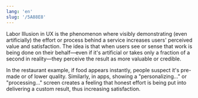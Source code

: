 ```yaml
---
lang: 'en'
slug: '/5A88E8'
---
```


Labor Illusion in UX is the phenomenon where visibly demonstrating (even artificially) the effort or process behind a service increases users' perceived value and satisfaction. The idea is that when users see or sense that work is being done on their behalf—even if it's artificial or takes only a fraction of a second in reality—they perceive the result as more valuable or credible.

In the restaurant example, if food appears instantly, people suspect it's pre-made or of lower quality. Similarly, in apps, showing a "personalizing…" or "processing…" screen creates a feeling that honest effort is being put into delivering a custom result, thus increasing satisfaction.
